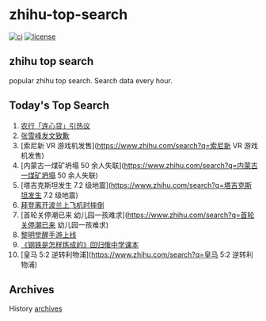 # zhihu-top-search

[![ci](https://github.com/RyuSeiri/zhihu-top-search/actions/workflows/ci.yml/badge.svg)](https://github.com/RyuSeiri/zhihu-top-search/actions/workflows/ci.yml)
[![license](https://img.shields.io/github/license/RyuSeiri/zhihu-top-search)](https://github.com/RyuSeiri/zhihu-top-search/blob/master/LICENSE)

## zhihu top search

popular zhihu top search. Search data every hour.

## Today's Top Search

<!-- BEGIN -->
<!-- UpdateTime Thu Feb 23 2023 12:07:45 GMT+0800 (China Standard Time) -->

1. [农行「连心贷」引热议](https://www.zhihu.com/search?q=农行「连心贷」引热议)
1. [张雪峰发文致歉](https://www.zhihu.com/search?q=张雪峰发文致歉)
1. [索尼新 VR 游戏机发售](https://www.zhihu.com/search?q=索尼新 VR 游戏机发售)
1. [内蒙古一煤矿坍塌 50
   余人失联](https://www.zhihu.com/search?q=内蒙古一煤矿坍塌 50 余人失联)
1. [塔吉克斯坦发生 7.2 级地震](https://www.zhihu.com/search?q=塔吉克斯坦发生 7.2
   级地震)
1. [拜登离开波兰上飞机时摔倒](https://www.zhihu.com/search?q=拜登离开波兰上飞机时摔倒)
1. [首轮关停潮已来 幼儿园一孩难求](https://www.zhihu.com/search?q=首轮关停潮已来
   幼儿园一孩难求)
1. [黎明觉醒手游上线](https://www.zhihu.com/search?q=黎明觉醒手游上线)
1. [《钢铁是怎样炼成的》回归俄中学课本](https://www.zhihu.com/search?q=《钢铁是怎样炼成的》回归俄中学课本)
1. [皇马 5:2 逆转利物浦](https://www.zhihu.com/search?q=皇马 5:2 逆转利物浦)

<!-- END -->

## Archives

History [archives](./archives)
